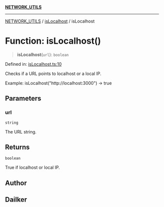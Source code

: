 [**NETWORK_UTILS**](../../README.md)

***

[NETWORK_UTILS](../../README.md) / [isLocalhost](../README.md) / isLocalhost

# Function: isLocalhost()

> **isLocalhost**(`url`): `boolean`

Defined in: [isLocalhost.ts:10](https://github.com/dailker/everyutil/blob/cee559aadda9e0c298e06364cba9020e97a8b19b/src/network/isLocalhost.ts#L10)

Checks if a URL points to localhost or a local IP.

Example: isLocalhost("http://localhost:3000") → true

## Parameters

### url

`string`

The URL string.

## Returns

`boolean`

True if localhost or local IP.

## Author

## Dailker
